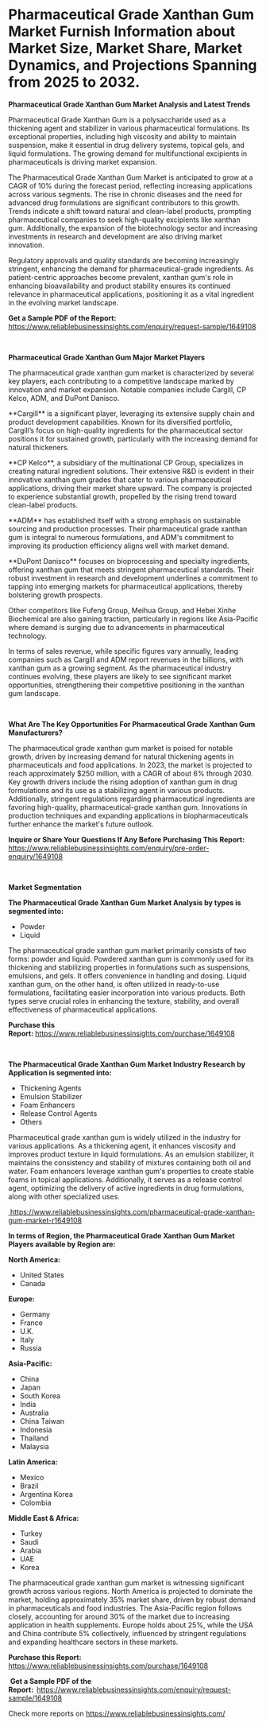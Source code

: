 <p><h1>Pharmaceutical Grade Xanthan Gum Market Furnish Information about Market Size, Market Share, Market Dynamics, and Projections Spanning from 2025 to 2032.</h1></p><p><strong>Pharmaceutical Grade Xanthan Gum Market Analysis and Latest Trends</strong></p>
<p><p>Pharmaceutical Grade Xanthan Gum is a polysaccharide used as a thickening agent and stabilizer in various pharmaceutical formulations. Its exceptional properties, including high viscosity and ability to maintain suspension, make it essential in drug delivery systems, topical gels, and liquid formulations. The growing demand for multifunctional excipients in pharmaceuticals is driving market expansion.</p><p>The Pharmaceutical Grade Xanthan Gum Market is anticipated to grow at a CAGR of 10% during the forecast period, reflecting increasing applications across various segments. The rise in chronic diseases and the need for advanced drug formulations are significant contributors to this growth. Trends indicate a shift toward natural and clean-label products, prompting pharmaceutical companies to seek high-quality excipients like xanthan gum. Additionally, the expansion of the biotechnology sector and increasing investments in research and development are also driving market innovation.</p><p>Regulatory approvals and quality standards are becoming increasingly stringent, enhancing the demand for pharmaceutical-grade ingredients. As patient-centric approaches become prevalent, xanthan gum's role in enhancing bioavailability and product stability ensures its continued relevance in pharmaceutical applications, positioning it as a vital ingredient in the evolving market landscape.</p></p>
<p><strong>Get a Sample PDF of the Report:&nbsp;</strong> <a href="https://www.reliablebusinessinsights.com/enquiry/request-sample/1649108?utm_campaign=2761&utm_medium=2&utm_source=Github&utm_content=ia&utm_term=26032025&utm_id=pharmaceutical-grade-xanthan-gum">https://www.reliablebusinessinsights.com/enquiry/request-sample/1649108</a></p>
<p>&nbsp;</p>
<p><strong>Pharmaceutical Grade Xanthan Gum Major Market Players</strong></p>
<p><p>The pharmaceutical grade xanthan gum market is characterized by several key players, each contributing to a competitive landscape marked by innovation and market expansion. Notable companies include Cargill, CP Kelco, ADM, and DuPont Danisco.</p><p>**Cargill** is a significant player, leveraging its extensive supply chain and product development capabilities. Known for its diversified portfolio, Cargill’s focus on high-quality ingredients for the pharmaceutical sector positions it for sustained growth, particularly with the increasing demand for natural thickeners.</p><p>**CP Kelco**, a subsidiary of the multinational CP Group, specializes in creating natural ingredient solutions. Their extensive R&D is evident in their innovative xanthan gum grades that cater to various pharmaceutical applications, driving their market share upward. The company is projected to experience substantial growth, propelled by the rising trend toward clean-label products.</p><p>**ADM** has established itself with a strong emphasis on sustainable sourcing and production processes. Their pharmaceutical grade xanthan gum is integral to numerous formulations, and ADM's commitment to improving its production efficiency aligns well with market demand.</p><p>**DuPont Danisco** focuses on bioprocessing and specialty ingredients, offering xanthan gum that meets stringent pharmaceutical standards. Their robust investment in research and development underlines a commitment to tapping into emerging markets for pharmaceutical applications, thereby bolstering growth prospects.</p><p>Other competitors like Fufeng Group, Meihua Group, and Hebei Xinhe Biochemical are also gaining traction, particularly in regions like Asia-Pacific where demand is surging due to advancements in pharmaceutical technology. </p><p>In terms of sales revenue, while specific figures vary annually, leading companies such as Cargill and ADM report revenues in the billions, with xanthan gum as a growing segment. As the pharmaceutical industry continues evolving, these players are likely to see significant market opportunities, strengthening their competitive positioning in the xanthan gum landscape.</p></p>
<p>&nbsp;</p>
<p><strong>What Are The Key Opportunities For Pharmaceutical Grade Xanthan Gum Manufacturers?</strong></p>
<p><p>The pharmaceutical grade xanthan gum market is poised for notable growth, driven by increasing demand for natural thickening agents in pharmaceuticals and food applications. In 2023, the market is projected to reach approximately $250 million, with a CAGR of about 6% through 2030. Key growth drivers include the rising adoption of xanthan gum in drug formulations and its use as a stabilizing agent in various products. Additionally, stringent regulations regarding pharmaceutical ingredients are favoring high-quality, pharmaceutical-grade xanthan gum. Innovations in production techniques and expanding applications in biopharmaceuticals further enhance the market's future outlook.</p></p>
<p><strong>Inquire or Share Your Questions If Any Before Purchasing This Report:</strong> <a href="https://www.reliablebusinessinsights.com/enquiry/pre-order-enquiry/1649108?utm_campaign=2761&utm_medium=2&utm_source=Github&utm_content=ia&utm_term=26032025&utm_id=pharmaceutical-grade-xanthan-gum">https://www.reliablebusinessinsights.com/enquiry/pre-order-enquiry/1649108</a></p>
<p>&nbsp;</p>
<p><strong>Market Segmentation</strong></p>
<p><strong>The Pharmaceutical Grade Xanthan Gum Market Analysis by types is segmented into:</strong></p>
<p><ul><li>Powder</li><li>Liquid</li></ul></p>
<p><p>The pharmaceutical grade xanthan gum market primarily consists of two forms: powder and liquid. Powdered xanthan gum is commonly used for its thickening and stabilizing properties in formulations such as suspensions, emulsions, and gels. It offers convenience in handling and dosing. Liquid xanthan gum, on the other hand, is often utilized in ready-to-use formulations, facilitating easier incorporation into various products. Both types serve crucial roles in enhancing the texture, stability, and overall effectiveness of pharmaceutical applications.</p></p>
<p><strong>Purchase this Report:&nbsp;</strong><a href="https://www.reliablebusinessinsights.com/purchase/1649108?utm_campaign=2761&utm_medium=2&utm_source=Github&utm_content=ia&utm_term=26032025&utm_id=pharmaceutical-grade-xanthan-gum">https://www.reliablebusinessinsights.com/purchase/1649108</a></p>
<p>&nbsp;</p>
<p><strong>The Pharmaceutical Grade Xanthan Gum Market Industry Research by Application is segmented into:</strong></p>
<p><ul><li>Thickening Agents</li><li>Emulsion Stabilizer</li><li>Foam Enhancers</li><li>Release Control Agents</li><li>Others</li></ul></p>
<p><p>Pharmaceutical grade xanthan gum is widely utilized in the industry for various applications. As a thickening agent, it enhances viscosity and improves product texture in liquid formulations. As an emulsion stabilizer, it maintains the consistency and stability of mixtures containing both oil and water. Foam enhancers leverage xanthan gum's properties to create stable foams in topical applications. Additionally, it serves as a release control agent, optimizing the delivery of active ingredients in drug formulations, along with other specialized uses.</p></p>
<p><a href="https://www.reliablebusinessinsights.com/pharmaceutical-grade-xanthan-gum-market-r1649108?utm_campaign=2761&utm_medium=2&utm_source=Github&utm_content=ia&utm_term=26032025&utm_id=pharmaceutical-grade-xanthan-gum">&nbsp;https://www.reliablebusinessinsights.com/pharmaceutical-grade-xanthan-gum-market-r1649108</a></p>
<p><strong>In terms of Region, the Pharmaceutical Grade Xanthan Gum Market Players available by Region are:</strong></p>
<p>
    <p> <strong> North America: </strong>
        <ul>
            <li>United States</li>
            <li>Canada</li>
        </ul>
        </p> 
    <p> <strong> Europe: </strong>
        <ul>
            <li>Germany</li>
            <li>France</li>
            <li>U.K.</li>
            <li>Italy</li>
            <li>Russia</li>
        </ul>
        </p> 
    <p> <strong> Asia-Pacific: </strong>
        <ul>
            <li>China</li>
            <li>Japan</li>
            <li>South Korea</li>
            <li>India</li>
            <li>Australia</li>
            <li>China Taiwan</li>
            <li>Indonesia</li>
            <li>Thailand</li>
            <li>Malaysia</li>
        </ul>
        </p> 
    <p> <strong> Latin America: </strong>
        <ul>
            <li>Mexico</li>
            <li>Brazil</li>
            <li>Argentina Korea</li>
            <li>Colombia</li>
        </ul>
        </p> 
    <p> <strong> Middle East & Africa: </strong>
        <ul>
            <li>Turkey</li>
            <li>Saudi</li>
            <li>Arabia</li>
            <li>UAE</li>
            <li>Korea</li>
        </ul>
    </p>
    </p>
<p><p>The pharmaceutical grade xanthan gum market is witnessing significant growth across various regions. North America is projected to dominate the market, holding approximately 35% market share, driven by robust demand in pharmaceuticals and food industries. The Asia-Pacific region follows closely, accounting for around 30% of the market due to increasing application in health supplements. Europe holds about 25%, while the USA and China contribute 5% collectively, influenced by stringent regulations and expanding healthcare sectors in these markets.</p></p>
<p><strong>Purchase this Report: </strong><a href="https://www.reliablebusinessinsights.com/purchase/1649108?utm_campaign=2761&utm_medium=2&utm_source=Github&utm_content=ia&utm_term=26032025&utm_id=pharmaceutical-grade-xanthan-gum">https://www.reliablebusinessinsights.com/purchase/1649108</a></p>
<p>&nbsp;<strong>Get a Sample PDF of the Report:&nbsp;&nbsp;</strong><a href="https://www.reliablebusinessinsights.com/enquiry/request-sample/1649108?utm_campaign=2761&utm_medium=2&utm_source=Github&utm_content=ia&utm_term=26032025&utm_id=pharmaceutical-grade-xanthan-gum">https://www.reliablebusinessinsights.com/enquiry/request-sample/1649108</a></p>
<p><strong></strong></p>
<p>Check more reports on <a href="https://www.reliablebusinessinsights.com/?utm_campaign=2761&utm_medium=2&utm_source=Github&utm_content=ia&utm_term=26032025&utm_id=pharmaceutical-grade-xanthan-gum">https://www.reliablebusinessinsights.com/</a></p>